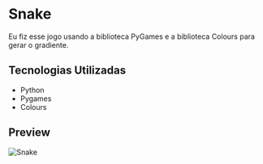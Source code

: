 # Snake
Eu fiz esse jogo usando a biblioteca PyGames e a biblioteca Colours para gerar o gradiente.

## Tecnologias Utilizadas

- Python
- Pygames
- Colours

## Preview
![Snake](https://i.ibb.co/6sqkVnX/snake.png)

